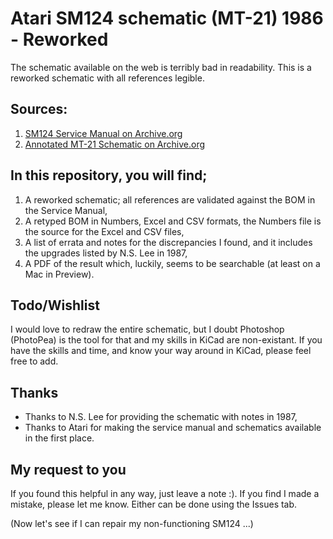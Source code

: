 # Atari SM124 schematic (MT-21) 1986 - Reworked
The schematic available on the web is terribly bad in readability. This is a reworked schematic with all references legible.

## Sources: 

1. [SM124 Service Manual on Archive.org](https://archive.org/details/SM124_Service_Manual_MT-21)
1. [Annotated MT-21 Schematic on Archive.org](https://archive.org/details/Atari_SM124_Schematic_1986_Atari/page/n5/mode/2up)

## In this repository, you will find;

1. A reworked schematic; all references are validated against the BOM in the Service Manual,
1. A retyped BOM in Numbers, Excel and CSV formats, the Numbers file is the source for the Excel and CSV files,
1. A list of errata and notes for the discrepancies I found, and it includes the upgrades listed by N.S. Lee in 1987,
1. A PDF of the result which, luckily, seems to be searchable (at least on a Mac in Preview).

## Todo/Wishlist

I would love to redraw the entire schematic, but I doubt Photoshop (PhotoPea) is the tool for that and my skills in KiCad are non-existant.
If you have the skills and time, and know your way around in KiCad, please feel free to add.

## Thanks

* Thanks to N.S. Lee for providing the schematic with notes in 1987,
* Thanks to Atari for making the service manual and schematics available in the first place.

## My request to you

If you found this helpful in any way, just leave a note :). If you find I made a mistake, please let me know. Either can be done using the Issues tab.

(Now let's see if I can repair my non-functioning SM124 ...)
